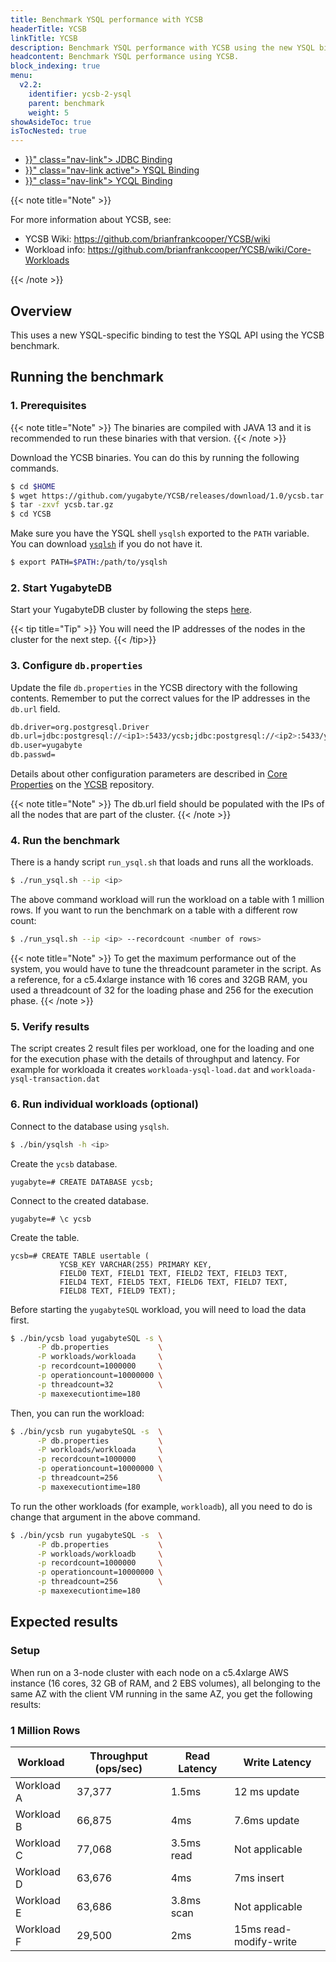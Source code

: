 ```yaml
---
title: Benchmark YSQL performance with YCSB
headerTitle: YCSB
linkTitle: YCSB
description: Benchmark YSQL performance with YCSB using the new YSQL binding.
headcontent: Benchmark YSQL performance using YCSB.
block_indexing: true
menu:
  v2.2:
    identifier: ycsb-2-ysql
    parent: benchmark
    weight: 5
showAsideToc: true
isTocNested: true
---
```


<ul class="nav nav-tabs-alt nav-tabs-yb">

  <li >
    <a href="{{< relref "./ycsb-jdbc.md" >}}" class="nav-link">
      <i class="icon-postgres" aria-hidden="true"></i>
      JDBC Binding
    </a>
  </li>

  <li >
    <a href="{{< relref "./ycsb-ysql.md" >}}" class="nav-link active">
      <i class="icon-postgres" aria-hidden="true"></i>
      YSQL Binding
    </a>
  </li>

  <li >
    <a href="{{< relref "./ycsb-ycql.md" >}}" class="nav-link">
      <i class="icon-cassandra" aria-hidden="true"></i>
      YCQL Binding
    </a>
  </li>

</ul>

{{< note title="Note" >}}

For more information about YCSB, see:

* YCSB Wiki: https://github.com/brianfrankcooper/YCSB/wiki
* Workload info: https://github.com/brianfrankcooper/YCSB/wiki/Core-Workloads

{{< /note >}}
## Overview

This uses a new YSQL-specific binding to test the YSQL API using the YCSB benchmark.

## Running the benchmark

### 1. Prerequisites

{{< note title="Note" >}}
The binaries are compiled with JAVA 13 and it is recommended to run these binaries with that version.
{{< /note >}}

Download the YCSB binaries. You can do this by running the following commands.

```sh
$ cd $HOME
$ wget https://github.com/yugabyte/YCSB/releases/download/1.0/ycsb.tar.gz
$ tar -zxvf ycsb.tar.gz
$ cd YCSB
```
Make sure you have the YSQL shell `ysqlsh` exported to the `PATH` variable. You can download [`ysqlsh`](https://download.yugabyte.com/) if you do not have it.
```sh
$ export PATH=$PATH:/path/to/ysqlsh
```

### 2. Start YugabyteDB

Start your YugabyteDB cluster by following the steps [here](../../deploy/manual-deployment/).

{{< tip title="Tip" >}}
You will need the IP addresses of the nodes in the cluster for the next step.
{{< /tip>}}

### 3. Configure `db.properties`

Update the file `db.properties` in the YCSB directory with the following contents. Remember to put the correct values for the IP addresses in the `db.url` field.

```sh
db.driver=org.postgresql.Driver
db.url=jdbc:postgresql://<ip1>:5433/ycsb;jdbc:postgresql://<ip2>:5433/ycsb;jdbc:postgresql://<ip3>:5433/ycsb;
db.user=yugabyte
db.passwd=
```

Details about other configuration parameters are described in [Core Properties](https://github.com/brianfrankcooper/YCSB/wiki/Core-Properties) on the [YCSB](https://github.com/brianfrankcooper/YCSB/) repository.

{{< note title="Note" >}}
The db.url field should be populated with the IPs of all the nodes that are part of the cluster.
{{< /note >}}

### 4. Run the benchmark
There is a handy script `run_ysql.sh` that loads and runs all the workloads.

```sh
$ ./run_ysql.sh --ip <ip>
```

The above command workload will run the workload on a table with 1 million rows. If you want to run the benchmark on a table with a different row count:
```sh
$ ./run_ysql.sh --ip <ip> --recordcount <number of rows>
```

{{< note title="Note" >}}
To get the maximum performance out of the system, you would have to tune the threadcount parameter in the script. As a reference, for a c5.4xlarge instance with 16 cores and 32GB RAM, you used a threadcount of 32 for the loading phase and 256 for the execution phase.
{{< /note >}}

### 5. Verify results

The script creates 2 result files per workload, one for the loading and one for the execution phase with the details of throughput and latency.
For example for workloada it creates `workloada-ysql-load.dat` and `workloada-ysql-transaction.dat`

### 6. Run individual workloads (optional)

Connect to the database using `ysqlsh`.
```sh
$ ./bin/ysqlsh -h <ip>
```

Create the `ycsb` database.
```postgres
yugabyte=# CREATE DATABASE ycsb;
```

Connect to the created database.
```postgres
yugabyte=# \c ycsb
```

Create the table.
```postgres
ycsb=# CREATE TABLE usertable (
           YCSB_KEY VARCHAR(255) PRIMARY KEY,
           FIELD0 TEXT, FIELD1 TEXT, FIELD2 TEXT, FIELD3 TEXT,
           FIELD4 TEXT, FIELD5 TEXT, FIELD6 TEXT, FIELD7 TEXT,
           FIELD8 TEXT, FIELD9 TEXT);
```

Before starting the `yugabyteSQL` workload, you will need to load the data first.

```sh
$ ./bin/ycsb load yugabyteSQL -s \
      -P db.properties           \
      -P workloads/workloada     \
      -p recordcount=1000000     \
      -p operationcount=10000000 \
      -p threadcount=32          \
      -p maxexecutiontime=180
```

Then, you can run the workload:

```sh
$ ./bin/ycsb run yugabyteSQL -s  \
      -P db.properties           \
      -P workloads/workloada     \
      -p recordcount=1000000     \
      -p operationcount=10000000 \
      -p threadcount=256         \
      -p maxexecutiontime=180
```

To run the other workloads (for example, `workloadb`), all you need to do is change that argument in the above command.

```sh
$ ./bin/ycsb run yugabyteSQL -s  \
      -P db.properties           \
      -P workloads/workloadb     \
      -p recordcount=1000000     \
      -p operationcount=10000000 \
      -p threadcount=256         \
      -p maxexecutiontime=180
```

## Expected results

### Setup

When run on a 3-node cluster with each node on a c5.4xlarge AWS instance (16 cores, 32 GB of RAM, and 2 EBS volumes), all belonging to the same AZ with the client VM running in the same AZ, you get the following results:

### 1 Million Rows

| Workload | Throughput (ops/sec) | Read Latency | Write Latency
-------------|-----------|------------|------------|
Workload A | 37,377 | 1.5ms | 12 ms update
Workload B | 66,875 | 4ms | 7.6ms update
Workload C | 77,068 | 3.5ms read | Not applicable
Workload D | 63,676 | 4ms | 7ms insert
Workload E | 63,686 | 3.8ms scan | Not applicable
Workload F | 29,500 | 2ms | 15ms read-modify-write

